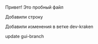 Привет! Это пробный файл

Добавили строку

Добавили изменения в ветке dev-kraken

update gui-branch
